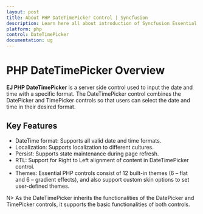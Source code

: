 ```yaml
---
layout: post
title: About PHP DateTimePicker Control | Syncfusion
description: Learn here all about introduction of Syncfusion Essential Studio PHP DateTimePicker Control, its elements, and more.
platform: php
control: DateTimePicker
documentation: ug
---
```


# PHP DateTimePicker Overview

**EJ PHP DateTimePicker** is a server side control used to input the date and time with a specific format. The DateTimePicker control combines the DatePicker and TimePicker controls so that users can select the date and time in their desired format.

## Key Features

* DateTime format: Supports all valid date and time formats.
* Localization: Supports localization to different cultures.
* Persist: Supports state maintenance during page refresh.
* RTL: Support for Right to Left alignment of content in DateTimePicker control.
* Themes: Essential PHP controls consist of 12 built-in themes (6 – flat and 6 – gradient effects), and also support custom skin options to set user-defined themes.


N> As the DateTimePicker inherits the functionalities of the DatePicker and TimePicker controls, it supports the basic functionalities of both controls.

